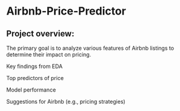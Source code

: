 # Airbnb-Price-Predictor
## Project overview:
The primary goal is to analyze various features of Airbnb listings to determine their impact on pricing. 


Key findings from EDA

Top predictors of price

Model performance

Suggestions for Airbnb (e.g., pricing strategies)
